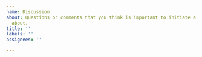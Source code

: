 ```yaml
---
name: Discussion
about: Questions or comments that you think is important to initiate a discussion
  about.
title: ''
labels: ''
assignees: ''

---
```



